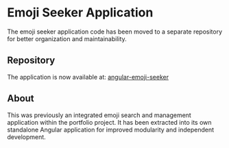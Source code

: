 # Emoji Seeker Application

The emoji seeker application code has been moved to a separate repository for better organization and maintainability.

## Repository

The application is now available at: [angular-emoji-seeker](https://github.com/serhii-deineko/angular-emoji-seeker)

## About

This was previously an integrated emoji search and management application within the portfolio project. It has been extracted into its own standalone Angular application for improved modularity and independent development.
